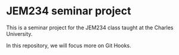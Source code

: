 # JEM234 seminar project

This is a seminar project for the JEM234 class taught at the Charles University.

In this repository, we will focus more on Git Hooks.